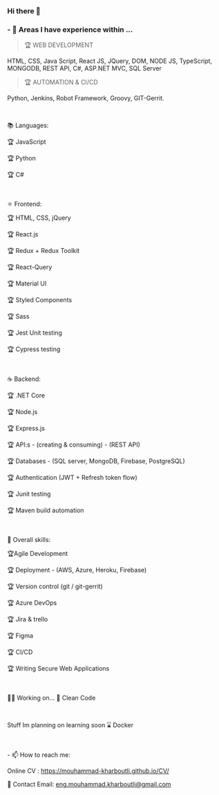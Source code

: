 ### Hi there 👋


### - 🔭 Areas I have experience within ...




>🏆 WEB DEVELOPMENT 

HTML, CSS, Java Script, React JS, JQuery, DOM, NODE JS, TypeScript, MONGODB, REST API, C#, ASP.NET
MVC, SQL Server

>🏆 AUTOMATION & CI/CD

Python, Jenkins, Robot Framework, Groovy, GIT-Gerrit.



<p>&nbsp;</p>

📚 Languages:

🏆 JavaScript

🏆 Python

🏆 C#


<p>&nbsp;</p>

⚛️ Frontend:

🏆 HTML, CSS, jQuery

🏆 React.js

🏆 Redux + Redux Toolkit

🏆 React-Query

🏆 Material UI

🏆 Styled Components

🏆 Sass

🏆 Jest Unit testing

🏆 Cypress testing


<p>&nbsp;</p>

☕ Backend:

🏆 .NET Core

🏆 Node.js

🏆 Express.js

🏆 API:s - (creating & consuming) - (REST API)

🏆 Databases - (SQL server, MongoDB, Firebase, PostgreSQL)

🏆 Authentication (JWT + Refresh token flow)

🏆 Junit testing

🏆 Maven build automation







<p>&nbsp;</p>

🎒 Overall skills:

🏆Agile Development 

🏆 Deployment - (AWS, Azure, Heroku, Firebase)

🏆 Version control (git / git-gerrit)

🏆 Azure DevOps

🏆  Jira & trello

🏆 Figma

🏆 CI/CD

🏆 Writing Secure Web Applications


<p>&nbsp;</p>
👨‍🎓 Working on...
🌱 Clean Code

<p>&nbsp;</p>

Stuff Im planning on learning soon
⌛ Docker

<p>&nbsp;</p>
- 📫 How to reach me:


Online CV : https://mouhammad-kharboutli.github.io/CV/

📧 Contact Email: eng.mouhammad.kharboutli@gmail.com 


